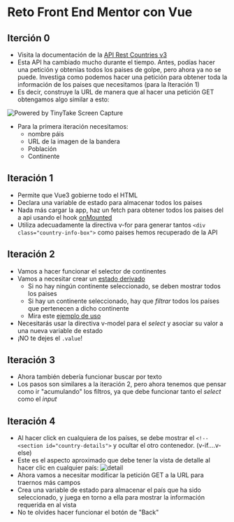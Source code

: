 # Reto Front End Mentor con Vue

## Iterción 0

- Visita la documentación de la [API Rest Countries v3](https://restcountries.com/)
- Esta API ha cambiado mucho durante el tiempo. Antes, podías hacer una petición y obtenías todos los paises de golpe, pero ahora ya no se puede. Investiga como podemos hacer una petición para obtener toda la información de los paises que necesitamos (para la Iteración 1)
- Es decir, construye la URL de manera que al hacer una petición GET obtengamos algo similar a esto:

<img  src="https://oscarm.tinytake.com/media/1797c22?filename=1753873401817_TinyTake30-07-2025-01-03-01_638894702014364010.png&sub_type=thumbnail_preview&type=attachment&width=1200&height=634" title="Powered by TinyTake Screen Capture"/><br>

- Para la primera iteración necesitamos:
  - nombre páis
  - URL de la imagen de la bandera
  - Población
  - Continente



## Iteración 1

- Permite que Vue3 gobierne todo el HTML
- Declara una variable de estado para almacenar todos los paises
- Nada más cargar la app, haz un fetch para obtener todos los paises del a api usando el hook [onMounted](https://vuejs.org/api/composition-api-lifecycle#onmounted)
- Utiliza adecuadamente la directiva v-for para generar tantos `<div class="country-info-box">` como paises hemos recuperado de la API

## Iteración 2

- Vamos a hacer funcionar el selector de continentes
- Vamos a necesitar crear un [estado derivado](https://vuejs.org/tutorial/#step-8)
  - Si no hay ningún continente seleccionado, se deben mostrar todos los paises
  - Si hay un continente seleccionado, hay que _filtrar_ todos los países que pertenecen a dicho continente
  - Mira este [ejemplo de uso](https://github.com/omiras/exercises-basic-computed/blob/solution/2-qa-list/index.html)
- Necesitarás usar la directiva v-model para el _select_ y asociar su valor a una nueva variable de estado
- ¡NO te dejes el `.value`!

## Iteración 3

- Ahora también debería funcionar buscar por texto
- Los pasos son similares a la iteración 2, pero ahora tenemos que pensar como ir "acumulando" los filtros, ya que debe funcionar tanto el _select_ como el _input_

## Iteración 4

- Al hacer click en cualquiera de los países, se debe mostrar el `<!-- <section id="country-details">`
y ocultar el otro contenedor. (v-if....v-else)
- Este es el aspecto aproximado que debe tener la vista de detalle al hacer clic en cualquier país:
![detail](design\desktop-design-detail-light.jpg)
- Ahora vamos a necesitar modificar la petición GET a la URL para traernos más campos
- Crea una variable de estado para almacenar el país que ha sido seleccionado, y juega en torno a ella para mostrar la información requerida en al vista
- No te olvides hacer funcionar el botón de "Back"
